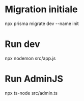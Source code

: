 
# Migration initiale

npx prisma migrate dev --name init


# Run dev

npx nodemon src/app.js


# Run AdminJS

npx ts-node src/admin.ts



